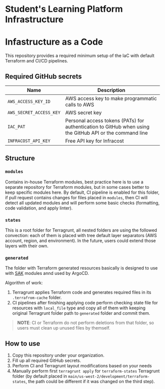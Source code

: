 # Student's Learning Platform Infrastructure
# Infastructure as a Code
This repository provides a required minimum setup of the IaC with default Terraform and CI/CD pipelines.

## Required GitHub secrets
| Name | Description |
|---|---|
|`AWS_ACCESS_KEY_ID`|AWS access key to make programmatic calls to AWS |
|`AWS_SECRET_ACCESS_KEY`|AWS secret key |
|`IAC_PAT`|Personal access tokens (PATs) for authentication to GitHub when using the GitHub API or the command line|
|`INFRACOST_API_KEY`|Free API key for Infracost|

## Structure
### `modules`
Contains in-house Terraform modules, best practice here is to use a separate repository for Terraform modules, but in some cases better to keep specific modules here. By default, CI pipeline is enabled for this folder, if pull request contains changes for files placed in `modules`, then CI will detect all updated modules and will perform some basic checks (formatting, code validation, and apply linter).

### `states`
This is a root folder for Terragrunt, all nested folders are using the followed convection: each of them is placed with tree default layer separators (AWS account, region, and environment). In the future, users could extend those layers with their own.

### `generated`
The folder with Terraform generated resources basically is designed to use with [SAK](https://github.com/provectus/swiss-army-kube) modules annd used by ArgoCD.

Algorithm of work:
1. Terragrunt applies Terraform code and generates required files in its `.terrafrom-cache` folder.
2. CI pipelines after finishing applying code perform checking state file for resources with `local_file` type and copy all of them with keeping original Terragrunt folder path to `generated` folder and commit them.

> **NOTE**: CI or Terraform do not perform deletions from that folder, so users must clean up unused files by themself.

## How to use
1. Copy this repository under your organization.
2. Fill up all required GitHub secrets.
3. Perform CI and Terragrunt layout modifications based on your needs
4. Manually perform first `terragrunt apply` for `terraform-states` Terragrunt folder (by default placed in `main/us-west-2/development/terraform-states`, the path could be different if it was changed on the third step).
